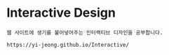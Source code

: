 ﻿# Interactive Design
    웹 사이트에 생기를 불어넣어주는 인터랙티브 디자인을 공부합니다.
    
    https://yi-jeong.github.io/Interactive/

